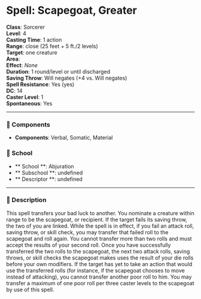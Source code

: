 
# Spell: Scapegoat, Greater
**Class**: Sorcerer  
**Level**: 4  
**Casting Time**: 1 action  
**Range**: close (25 feet + 5 ft./2 levels)  
**Target**: one creature  
**Area**:   
**Effect**: _None_  
**Duration**: 1 round/level or until discharged  
**Saving Throw**: Will negates (+4 vs. Will negates)  
**Spell Resistance**: Yes (yes)  
**DC**: 14  
**Caster Level**: 1  
**Spontaneous**: Yes

---

### 🔮 Components
- **Components**: Verbal, Somatic, Material

### 🏫 School
- ** School **: Abjuration
- ** Subschool **: undefined
- ** Descriptor **: undefined
---

### 📜 Description
This spell transfers your bad luck to another. You nominate a creature within range to be the scapegoat, or recipient. If the target fails its saving throw, the two of you are linked. While the spell is in effect, if you fail an attack roll, saving throw, or skill check, you may transfer that failed roll to the scapegoat and roll again. You cannot transfer more than two rolls and must accept the results of your second roll. Once you have successfully transferred the two rolls to the scapegoat, the next two attack rolls, saving throws, or skill checks the scapegoat makes uses the result of your die rolls before your own modifiers. If the target has yet to take an action that would use the transferred rolls (for instance, if the scapegoat chooses to move instead of attacking), you cannot transfer another poor roll to him. You may transfer a maximum of one poor roll per three caster levels to the scapegoat by use of this spell.
